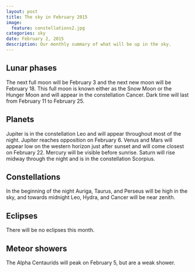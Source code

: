 ```yaml
---
layout: post
title: The sky in February 2015
image:
  feature: constellations2.jpg
categories: sky
date: February 2, 2015
description: Our monthly summary of what will be up in the sky.
---
```


## Lunar phases

The next full moon will be February 3 and the next new moon will be February
18.  This full moon is known either as the Snow Moon or the Hunger Moon and
will appear in the constellation Cancer.  Dark time will last from February
11 to February 25.

## Planets

Jupiter is in the constellation Leo and will appear throughout most of the
night.  Jupiter reaches opposition on February 6.  Venus and Mars will
appear low on the western horizon just after sunset and will come closest on
February 22.  Mercury will be visible before sunrise.  Saturn will rise
midway through the night and is in the constellation Scorpius.

## Constellations

In the beginning of the night Auriga, Taurus, and Perseus will be high in
the sky, and towards midnight Leo, Hydra, and Cancer will be near zenith.

## Eclipses

There will be no eclipses this month.

## Meteor showers

The Alpha Centaurids will peak on February 5, but are a weak shower. 
